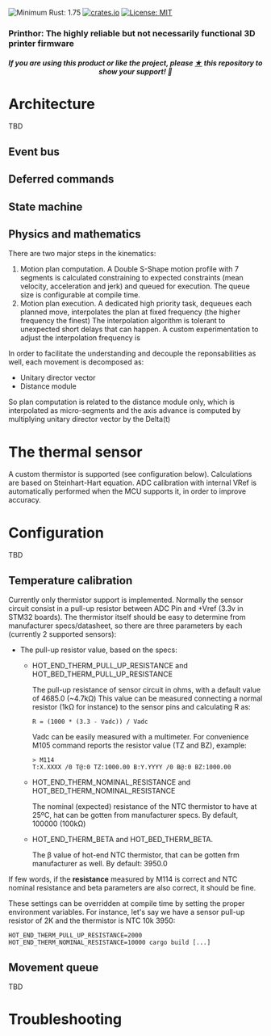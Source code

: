 ![Minimum Rust: 1.75](https://img.shields.io/badge/Minimum%20Rust%20Version-1.75-green.svg)
[![crates.io](https://img.shields.io/crates/v/prinThor.svg)](https://crates.io/crates/prinThor)
[![License: MIT](https://img.shields.io/badge/License-MIT-yellow.svg)](https://opensource.org/licenses/MIT)

<h3>Printhor: The highly reliable but not necessarily functional 3D printer firmware</h3>

<h5><p align="center"><i>If you are using this product or like the project, please <a href="https://github.com/cbruiz/printhor/stargazers">★</a> this repository to show your support! 🤩</i></p></h5>

# Architecture

TBD

## Event bus

## Deferred commands

## State machine

## Physics and mathematics

There are two major steps in the kinematics:
1. Motion plan computation. A Double S-Shape motion profile with 7 segments is calculated constraining to expected constraints (mean velocity, acceleration and jerk) and queued for execution. The queue size is configurable at compile time.
2. Motion plan execution. A dedicated high priority task, dequeues each planned move, interpolates the plan at fixed frequency (the higher frequency the finest)
The interpolation algorithm is tolerant to unexpected short delays that can happen. A custom experimentation to adjust the interpolation frequency is 

In order to facilitate the understanding and decouple the reponsabilities as well, each movement is decomposed as:
* Unitary director vector
* Distance module

So plan computation is related to the distance module only, which is interpolated as micro-segments and the axis advance is 
computed by multiplying unitary director vector by the Delta(t) 

# The thermal sensor
A custom thermistor is supported (see configuration below). Calculations are based on Steinhart-Hart equation.
ADC calibration with internal VRef is automatically performed when the MCU supports it, in order to improve accuracy.

# Configuration

TBD

## Temperature calibration

Currently only thermistor support is implemented.
Normally the sensor circuit consist in a pull-up resistor between ADC Pin and +Vref (3.3v in STM32 boards).
The thermistor itself should be easy to determine from manufacturer specs/datasheet, so there are three parameters by each (currently 2 supported sensors):
* The pull-up resistor value, based on the specs:
  * HOT_END_THERM_PULL_UP_RESISTANCE and HOT_BED_THERM_PULL_UP_RESISTANCE
  
    The pull-up resistance of sensor circuit in ohms, with a default value of 4685.0 (~4.7k&#937;)
    This value can be measured connecting a normal resistor (1k&#937; for instance) to the sensor pins and calculating R as:
    ```
    R = (1000 * (3.3 - Vadc)) / Vadc
    ```
    Vadc can be easily measured with a multimeter. For convenience M105 command reports the resistor value (TZ and BZ), example:
    ```
    > M114
    T:X.XXXX /0 T@:0 TZ:1000.00 B:Y.YYYY /0 B@:0 BZ:1000.00
    ```
  * HOT_END_THERM_NOMINAL_RESISTANCE and HOT_BED_THERM_NOMINAL_RESISTANCE

    The nominal (expected) resistance of the NTC thermistor to have at 25ºC, hat can be gotten from manufacturer specs. By default, 100000 (100k&#937;)  
  
  * HOT_END_THERM_BETA and HOT_BED_THERM_BETA.
  
    The &#946; value of hot-end NTC thermistor, that can be gotten frm manufacturer as well. By default: 3950.0

If few words, if the <b>resistance</b> measured by M114 is correct and NTC nominal resistance and beta parameters are also correct, it should be fine.

These settings can be overridden at compile time by setting the proper environment variables. For instance, let's say we have a sensor pull-up resistor of 2K and the thermistor is NTC 10k 3950:
```
HOT_END_THERM_PULL_UP_RESISTANCE=2000 HOT_END_THERM_NOMINAL_RESISTANCE=10000 cargo build [...]
```


## Movement queue

TBD

# Troubleshooting
